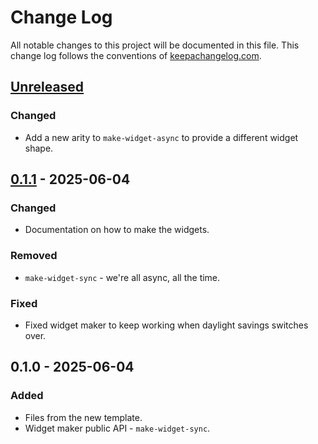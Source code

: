 # Change Log
All notable changes to this project will be documented in this file. This change log follows the conventions of [keepachangelog.com](http://keepachangelog.com/).

## [Unreleased]
### Changed
- Add a new arity to `make-widget-async` to provide a different widget shape.

## [0.1.1] - 2025-06-04
### Changed
- Documentation on how to make the widgets.

### Removed
- `make-widget-sync` - we're all async, all the time.

### Fixed
- Fixed widget maker to keep working when daylight savings switches over.

## 0.1.0 - 2025-06-04
### Added
- Files from the new template.
- Widget maker public API - `make-widget-sync`.

[Unreleased]: https://sourcehost.site/your-name/front/compare/0.1.1...HEAD
[0.1.1]: https://sourcehost.site/your-name/front/compare/0.1.0...0.1.1
